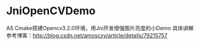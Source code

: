 # JniOpenCVDemo
AS Cmake搭建Opencv3.2.0环境，用Jni开发增强图片亮度的小Demo
具体讲解参考博客：http://blog.csdn.net/amoscxy/article/details/79215757
